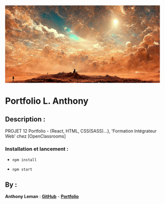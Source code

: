 ![Portfolio](/public/images/header-background.jpg)

# Portfolio L. Anthony

## Description :

PROJET 12 Portfolio - {React, HTML, CSS(SASS)...}, 'Formation Intégrateur Web' chez [OpenClassrooms]

### Installation et lancement :

-   `npm install`

-   `npm start`
   
## By :

**Anthony Leman** : [**GitHub**](https://github.com/LmAnthony) - [**Portfolio**]( https://lmanthony.github.io/Portfolio-LmAnthony/ )
